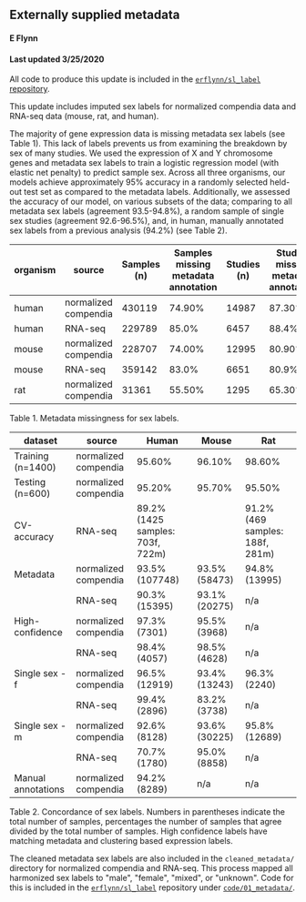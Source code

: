 ## Externally supplied metadata
#### E Flynn
#### Last updated 3/25/2020

All code to produce this update is included in the [`erflynn/sl_label` repository](https://github.com/erflynn/sl_label).

This update includes imputed sex labels for normalized compendia data and RNA-seq data (mouse, rat, and human).

The majority of gene expression data is missing metadata sex labels (see Table 1). This lack of labels prevents us from examining the breakdown by sex of many studies. We used the expression of X and Y chromosome genes and metadata sex labels to train a logistic regression model (with elastic net penalty) to predict sample sex. Across all three organisms, our models achieve approximately 95% accuracy in a randomly selected held-out test set as compared to the metadata labels. Additionally, we assessed the accuracy of our model, on various subsets of the data; comparing to all metadata sex labels (agreement 93.5-94.8%), a random sample of single sex studies (agreement 92.6-96.5%), and, in human, manually annotated sex labels from a previous analysis (94.2%) (see Table 2).  

| organism | source | Samples (n) | Samples missing metadata annotation | Studies (n) | Studies missing metadata annotation |
| ----- | ---- | ---- | ---- | ---- | ---- |
| human | normalized compendia | 430119 | 74.90% | 14987 | 87.30% |
| human | RNA-seq | 229789 | 85.0% | 6457 | 88.4% |
| mouse | normalized compendia | 228707 | 74.00% | 12995 | 80.90% |
| mouse | RNA-seq | 359142 | 83.0% | 6651 | 80.9% |
| rat | normalized compendia | 31361 | 55.50% | 1295 | 65.30% |
Table 1. Metadata missingness for sex labels.


| dataset | source |  Human | Mouse | Rat |
| ----- | ---- | ---- | ---- | ---- | 
| Training (n=1400) | normalized compendia | 95.60% | 96.10% | 98.60% |
| Testing (n=600) | normalized compendia |  95.20% | 95.70% | 95.50% |
| CV-accuracy | RNA-seq | 89.2% (1425 samples: 703f, 722m) | | 91.2% (469 samples: 188f, 281m) | 93.9% (164 samples: 70f, 94m) |
| Metadata | normalized compendia |  93.5% (107748) | 93.5% (58473) | 94.8% (13995)|
|  | RNA-seq| 90.3% (15395) | 93.1% (20275) | n/a  |
| High-confidence | normalized compendia | 97.3% (7301) | 95.5% (3968) | n/a |
| | RNA-seq | 98.4% (4057) | 98.5% (4628) | n/a |
| Single sex - f | normalized compendia | 96.5% (12919) | 93.4% (13243) | 96.3% (2240) |
| | RNA-seq | 99.4% (2896) | 83.2% (3738) | n/a | 
| Single sex - m | normalized compendia | 92.6% (8128) | 93.6% (30225) | 95.8% (12689) |
| | RNA-seq | 70.7% (1780) | 95.0% (8858) | n/a |
| Manual annotations | normalized compendia |  94.2% (8289) | n/a | n/a |

Table 2. Concordance of sex labels. Numbers in parentheses indicate the total number of samples, percentages the number of samples that agree divided by the total number of samples. High confidence labels have matching metadata and clustering based expression labels.


The cleaned metadata sex labels are also included in the `cleaned_metadata/` directory for normalized compendia and RNA-seq. This process mapped all harmonized sex labels to "male", "female", "mixed", or "unknown". Code for this is included in the [`erflynn/sl_label`](https://github.com/erflynn/sl_label) repository under [`code/01_metadata/`](https://github.com/erflynn/sl_label/tree/bbc7f060a84598f48482f590c09b1df723d4d366/code/01_metadata). 
